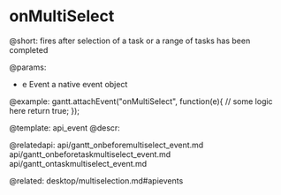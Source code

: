 onMultiSelect
=============

@short:
	fires after selection of a task or a range of tasks has been completed

@params:
- e 		Event			a native event object

@example:
gantt.attachEvent("onMultiSelect", function(e){
	// some logic here
	return true;
});

@template:	api_event
@descr:

@relatedapi:
api/gantt_onbeforemultiselect_event.md
api/gantt_onbeforetaskmultiselect_event.md
api/gantt_ontaskmultiselect_event.md


@related:
desktop/multiselection.md#apievents